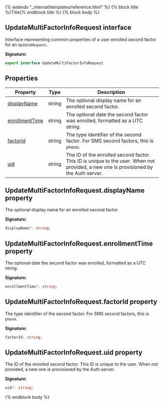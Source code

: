{% extends "_internal/templates/reference.html" %}
{% block title %}Title{% endblock title %}
{% block body %}

## UpdateMultiFactorInfoRequest interface

Interface representing common properties of a user enrolled second factor for an `UpdateRequest`<!-- -->.

<b>Signature:</b>

```typescript
export interface UpdateMultiFactorInfoRequest 
```

## Properties

|  Property | Type | Description |
|  --- | --- | --- |
|  [displayName](./firebase-admin_auth.updatemultifactorinforequest.md#updatemultifactorinforequestdisplayname_property) | string | The optional display name for an enrolled second factor. |
|  [enrollmentTime](./firebase-admin_auth.updatemultifactorinforequest.md#updatemultifactorinforequestenrollmenttime_property) | string | The optional date the second factor was enrolled, formatted as a UTC string. |
|  [factorId](./firebase-admin_auth.updatemultifactorinforequest.md#updatemultifactorinforequestfactorid_property) | string | The type identifier of the second factor. For SMS second factors, this is <code>phone</code>. |
|  [uid](./firebase-admin_auth.updatemultifactorinforequest.md#updatemultifactorinforequestuid_property) | string | The ID of the enrolled second factor. This ID is unique to the user. When not provided, a new one is provisioned by the Auth server. |

## UpdateMultiFactorInfoRequest.displayName property

The optional display name for an enrolled second factor.

<b>Signature:</b>

```typescript
displayName?: string;
```

## UpdateMultiFactorInfoRequest.enrollmentTime property

The optional date the second factor was enrolled, formatted as a UTC string.

<b>Signature:</b>

```typescript
enrollmentTime?: string;
```

## UpdateMultiFactorInfoRequest.factorId property

The type identifier of the second factor. For SMS second factors, this is `phone`<!-- -->.

<b>Signature:</b>

```typescript
factorId: string;
```

## UpdateMultiFactorInfoRequest.uid property

The ID of the enrolled second factor. This ID is unique to the user. When not provided, a new one is provisioned by the Auth server.

<b>Signature:</b>

```typescript
uid?: string;
```
{% endblock body %}
